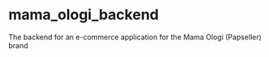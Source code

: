 # mama_ologi_backend
The backend for an e-commerce application for the Mama Ologi (Papseller) brand
